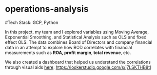 # operations-analysis

#Tech Stack: GCP, Python

In this project, my team and I explored variables using Moving Average, Exponential Smoothing, and Statistical Analysis such as OLS and fixed effect OLS. The data combines Board of Directors and company financial data in an attempt to explore how BOD correlates with financial measurements such as **ROA, profit margin, total revenue**, etc.

We also created a dashboard that helped us understand the correlations through visual aids [here](https://lookerstudio.google.com/s/j7LSKTHB8tI): https://lookerstudio.google.com/s/j7LSKTHB8tI
